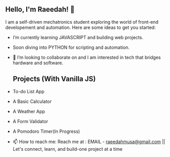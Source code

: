 ## Hello, I'm Raeedah! 💅


I am a self-driven mechatronics student exploring the world of front-end developement and automation.
Here are some ideas to get you started:

- I’m currently learning JAVASCRIPT  and building web projects.
- Soon diving into PYTHON for scripting and automation.
- 👯 I’m looking to collaborate on and I am interested in tech that bridges hardware and software.
  ## Projects (With Vanilla JS)
- To-do List App 
- A Basic Calculator
- A Weather App
- A Form Validator
- A Pomodoro Timer(In Progress)


  
- 📫 How to reach me: Reach me at : EMAIL - raeedahmusa@gmail.com || 
Let's connect, learn, and build-one project at a time
